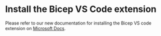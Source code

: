# Install the Bicep VS Code extension
Please refer to our new documentation for installing the Bicep VS code extension on [Microsoft Docs](https://docs.microsoft.com/azure/azure-resource-manager/bicep/install#vs-code-and-bicep-extension).